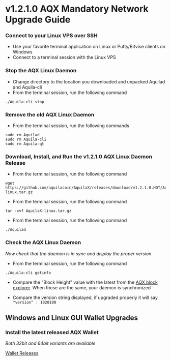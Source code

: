 # v1.2.1.0 AQX Mandatory Network Upgrade Guide

### Connect to your Linux VPS over SSH

  * Use your favorite terminal application on Linux or Putty/Bitvise clients on Windows
  * Connect to a terminal session with the Linux VPS

### Stop the AQX Linux Daemon

  * Change directory to the location you downloaded and unpacked Aquilad and Aquila-cli
  * From the terminal session, run the following command
  ```
  ./Aquila-cli stop
  ```

### Remove the old AQX Linux Daemon

  * From the terminal session, run the following commands
  ```
  sudo rm Aquilad
  sudo rm Aquila-cli
  sudo rm Aquila-qt
  ```

### Download, Install, and Run the v1.2.1.0 AQX Linux Daemon Release

  * From the terminal session, run the following command
  ```
  wget https://github.com/aquilacoin/AquilaX/releases/download/v1.2.1.0.HOT/AquilaX-linux.tar.gz
  ```

  * From the terminal session, run the following command
  ```
  tar -xvf AquilaX-linux.tar.gz
  ```

  * From the terminal session, run the following command
  ```
  ./Aquilad
  ```

### Check the AQX Linux Daemon 
*Now check that the daemon is in sync and display the proper version*

  * From the terminal session, run the following command
  ```
  ./Aquila-cli getinfo
  ```

  * Compare the "Block Height" value with the latest from the [AQX block explorer](https://aqx.block-explorer.net/). When those are the same, your daemon is synchronized

  * Compare the version string displayed, if upgraded properly it will say ```"version" : 1020100```

## Windows and Linux GUI Wallet Upgrades

### Install the latest released AQX Wallet
*Both 32bit and 64bit variants are available* 

[Wallet Releases](https://github.com/aquilacoin/AquilaX/releases/)
